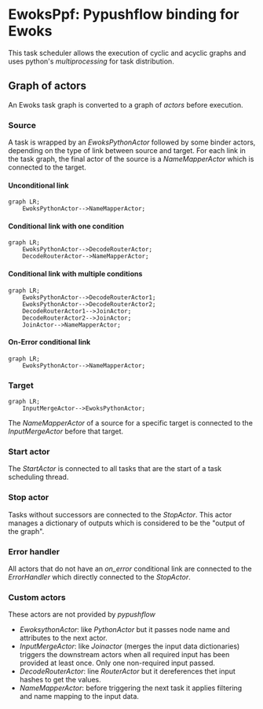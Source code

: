# EwoksPpf: Pypushflow binding for Ewoks

This task scheduler allows the execution of cyclic and acyclic graphs and uses python's *multiprocessing* for task distribution.

## Graph of actors
An Ewoks task graph is converted to a graph of *actors* before execution.

### Source
A task is wrapped by an *EwoksPythonActor* followed by some binder actors, depending on the type of link between source and target. For each link in the task graph, the final actor of the source is a *NameMapperActor* which is connected to the target.

#### Unconditional link
```mermaid
graph LR;
    EwoksPythonActor-->NameMapperActor;
```

#### Conditional link with one condition
```mermaid
graph LR;
    EwoksPythonActor-->DecodeRouterActor;
    DecodeRouterActor-->NameMapperActor;
```

#### Conditional link with multiple conditions
```mermaid
graph LR;
    EwoksPythonActor-->DecodeRouterActor1;
    EwoksPythonActor-->DecodeRouterActor2;
    DecodeRouterActor1-->JoinActor;
    DecodeRouterActor2-->JoinActor;
    JoinActor-->NameMapperActor;
```

#### On-Error conditional link
```mermaid
graph LR;
    EwoksPythonActor-->NameMapperActor;
```

### Target
```mermaid
graph LR;
    InputMergeActor-->EwoksPythonActor;
```

The *NameMapperActor* of a source for a specific target is connected to the *InputMergeActor* before that target.

### Start actor
The *StartActor* is connected to all tasks that are the start of a task scheduling thread.

### Stop actor
Tasks without successors are connected to the *StopActor*. This actor manages a dictionary of outputs which is considered to be the "output of the graph".

### Error handler
All actors that do not have an _on_error_ conditional link are connected to the *ErrorHandler* which directly connected to the *StopActor*.

### Custom actors
These actors are not provided by *pypushflow*

* *EwoksythonActor*: like *PythonActor* but it passes node name and attributes to the next actor.
* *InputMergeActor*: like *Joinactor* (merges the input data dictionaries) triggers the downstream actors when all required input has been provided at least once. Only one non-required input passed.
* *DecodeRouterActor*: line *RouterActor* but it dereferences thet input hashes to get the values.
* *NameMapperActor*: before triggering the next task it applies filtering and name mapping to the input data.
